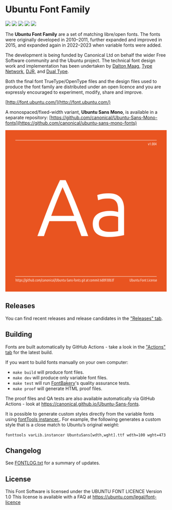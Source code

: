 # Ubuntu Font Family

[![][Fontbakery]](https://canonical.github.io/Ubuntu-Sans-fonts/fontbakery/fontbakery-report.html)
[![][Universal]](https://canonical.github.io/Ubuntu-Sans-fonts/fontbakery/fontbakery-report.html)
[![][GF Profile]](https://canonical.github.io/Ubuntu-Sans-fonts/fontbakery/fontbakery-report.html)
[![][Outline Correctness]](https://canonical.github.io/Ubuntu-Sans-fonts/fontbakery/fontbakery-report.html)
[![][Shaping]](https://canonical.github.io/Ubuntu-Sans-fonts/fontbakery/fontbakery-report.html)

[Fontbakery]: https://img.shields.io/endpoint?url=https%3A%2F%2Fraw.githubusercontent.com%2Fcanonical%2FUbuntu-Sans-fonts%2Fgh-pages%2Fbadges%2Foverall.json
[GF Profile]: https://img.shields.io/endpoint?url=https%3A%2F%2Fraw.githubusercontent.com%2Fcanonical%2FUbuntu-Sans-fonts%2Fgh-pages%2Fbadges%2FGoogleFonts.json
[Outline Correctness]: https://img.shields.io/endpoint?url=https%3A%2F%2Fraw.githubusercontent.com%2Fcanonical%2FUbuntu-Sans-fonts%2Fgh-pages%2Fbadges%2FOutlineCorrectnessChecks.json
[Shaping]: https://img.shields.io/endpoint?url=https%3A%2F%2Fraw.githubusercontent.com%2Fcanonical%2FUbuntu-Sans-fonts%2Fgh-pages%2Fbadges%2FShapingChecks.json
[Universal]: https://img.shields.io/endpoint?url=https%3A%2F%2Fraw.githubusercontent.com%2Fcanonical%2FUbuntu-Sans-fonts%2Fgh-pages%2Fbadges%2FUniversal.json

The **Ubuntu Font Family** are a set of matching libre/open fonts. The fonts were originally developed in 2010–2011, further expanded and improved in 2015, and expanded again in 2022–2023 when variable fonts were added. 

The development is being funded by Canonical Ltd on behalf the wider Free Software community and the Ubuntu project. The technical font design work and implementation has been undertaken by [Dalton Maag](http://daltonmaag.com), [Type Network](http://typenetwork.com), [DJR](http://djr.com), and [Dual Type](http://dualtype.design).

Both the final font TrueType/OpenType files and the design files used to produce the font family are distributed under an open licence and you are expressly encouraged to experiment, modify, share and improve.

[http://font.ubuntu.com/](http://font.ubuntu.com/)

A monospaced/fixed-width variant, **Ubuntu Sans Mono**, is available in a separate repository: [https://github.com/canonical/Ubuntu-Sans-Mono-fonts](https://github.com/canonical/ubuntu-sans-mono-fonts)

![Sample Image](documentation/image1.png)

## Releases

You can find recent releases and release candidates in the ["Releases" tab](https://github.com/canonical/Ubuntu-Sans-fonts/releases).

## Building

Fonts are built automatically by GitHub Actions - take a look in the ["Actions" tab](https://github.com/canonical/Ubuntu-Sans-fonts/actions) for the latest build.

If you want to build fonts manually on your own computer:

* `make build` will produce font files.
* `make dev` will produce only variable font files.
* `make test` will run [FontBakery](https://github.com/googlefonts/fontbakery)'s quality assurance tests.
* `make proof` will generate HTML proof files.

The proof files and QA tests are also available automatically via GitHub Actions - look at https://canonical.github.io/Ubuntu-Sans-fonts.

It is possible to generate custom styles directly from the variable fonts using [fontTools instancer.](https://fonttools.readthedocs.io/en/latest/varLib/instancer.html). For example, the following generates a custom style that is a close match to Ubuntu’s original weight:

```fonttools varLib.instancer UbuntuSans[wdth,wght].ttf wdth=100 wght=473```


## Changelog

See [FONTLOG.txt](FONTLOG.txt) for a summary of updates.

## License

This Font Software is licensed under the UBUNTU FONT LICENCE Version 1.0
This license is available with a FAQ at
https://ubuntu.com/legal/font-licence

